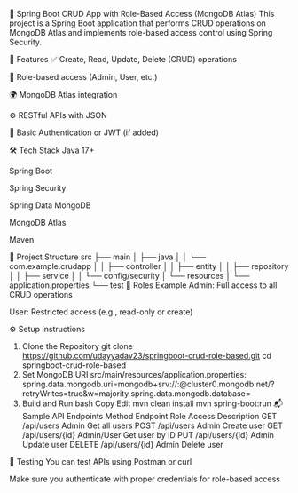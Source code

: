 🚀 Spring Boot CRUD App with Role-Based Access (MongoDB Atlas)
This project is a Spring Boot application that performs CRUD operations on MongoDB Atlas and implements role-based access control using Spring Security.

📌 Features
✅ Create, Read, Update, Delete (CRUD) operations

🔐 Role-based access (Admin, User, etc.)

🌍 MongoDB Atlas integration

⚙️ RESTful APIs with JSON

🔄 Basic Authentication or JWT (if added)

🛠️ Tech Stack
Java 17+

Spring Boot

Spring Security

Spring Data MongoDB

MongoDB Atlas

Maven

📁 Project Structure
src
├── main
│   ├── java
│   │   └── com.example.crudapp
│   │       ├── controller
│   │       ├── entity
│   │       ├── repository
│   │       ├── service
│   │       └── config/security
│   └── resources
│       └── application.properties
└── test
🔐 Roles Example
Admin: Full access to all CRUD operations

User: Restricted access (e.g., read-only or create)

⚙️ Setup Instructions
1. Clone the Repository
git clone https://github.com/udayyadav23/springboot-crud-role-based.git
cd springboot-crud-role-based
2. Set MongoDB URI
src/main/resources/application.properties:
spring.data.mongodb.uri=mongodb+srv://<username>:<password>@cluster0.mongodb.net/<dbname>?retryWrites=true&w=majority
spring.data.mongodb.database=<dbname>
3. Build and Run
bash
Copy
Edit
mvn clean install
mvn spring-boot:run
📬 Sample API Endpoints
Method	Endpoint	Role Access	Description
GET	/api/users	Admin	Get all users
POST	/api/users	Admin	Create user
GET	/api/users/{id}	Admin/User	Get user by ID
PUT	/api/users/{id}	Admin	Update user
DELETE	/api/users/{id}	Admin	Delete user

🧪 Testing
You can test APIs using Postman or curl

Make sure you authenticate with proper credentials for role-based access


